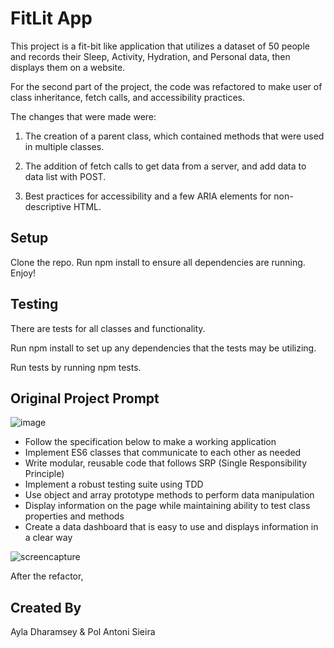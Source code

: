 # FitLit App

This project is a fit-bit like application that utilizes a dataset of 50 people and records their Sleep, Activity, Hydration, and Personal data, then displays them on a website. 

For the second part of the project, the code was refactored to make user of class inheritance, fetch calls, and accessibility practices.

The changes that were made were:

1. The creation of a parent class, which contained methods that were used in multiple classes.

2. The addition of fetch calls to get data from a server, and add data to data list with POST.

3. Best practices for accessibility and a few ARIA elements for non-descriptive HTML.


## Setup

Clone the repo.
Run npm install to ensure all dependencies are running.
Enjoy!

## Testing

There are tests for all classes and functionality.

Run npm install to set up any dependencies that the tests may be utilizing.

Run tests by running npm tests.

## Original Project Prompt

![image](https://github.com/posi7790/fitlit/blob/master/images/Screen%20Shot%202019-07-10%20at%204.26.40%20PM.png )

- Follow the specification below to make a working application
- Implement ES6 classes that communicate to each other as needed
- Write modular, reusable code that follows SRP (Single Responsibility Principle)
- Implement a robust testing suite using TDD
- Use object and array prototype methods to perform data manipulation
- Display information on the page while maintaining ability to test class properties and methods
- Create a data dashboard that is easy to use and displays information in a clear way

![screencapture](https://github.com/posi7790/fitlit/blob/master/images/screencapture.png)

After the refactor, 



## Created By 
Ayla Dharamsey & Pol Antoni Sieira 

